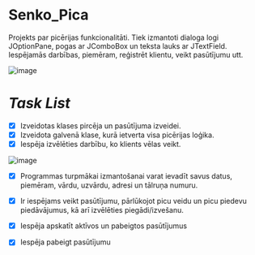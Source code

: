 # Senko_Pica
Projekts par picērijas funkcionalitāti. Tiek izmantoti dialoga logi JOptionPane, pogas ar JComboBox un teksta lauks ar JTextField. Iespējamās darbības, piemēram, reģistrēt klientu, veikt pasūtījumu utt.

![image](https://github.com/zimbbabviee/Senko_pica/assets/165993985/8e812a14-9aca-4fb5-ad11-1ef66a7cf789)

# ***Task List***
- [x] Izveidotas klases pircēja un pasūtījuma izveidei.
- [x] Izveidota galvenā klase, kurā ietverta visa picērijas loģika.
- [x] Iespēja izvēlēties darbību, ko klients vēlas veikt.

![image](https://github.com/zimbbabviee/Senko_pica/assets/165993985/37f56a01-4d7a-4349-afee-10e22e73d836)
- [x] Programmas turpmākai izmantošanai varat ievadīt savus datus, piemēram, vārdu, uzvārdu, adresi un tālruņa numuru.
- [x] Ir iespējams veikt pasūtījumu, pārlūkojot picu veidu un picu piedevu piedāvājumus, kā arī izvēlēties piegādi/izvešanu.
- [x] Iespēja apskatīt aktīvos un pabeigtos pasūtījumus
- [x] Iespēja pabeigt pasūtījumu
 
